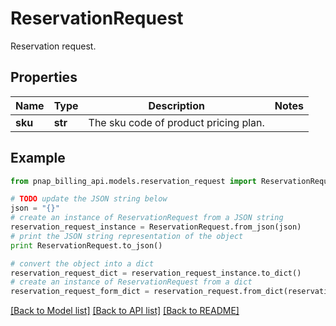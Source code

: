 # ReservationRequest

Reservation request.

## Properties

Name | Type | Description | Notes
------------ | ------------- | ------------- | -------------
**sku** | **str** | The sku code of product pricing plan. | 

## Example

```python
from pnap_billing_api.models.reservation_request import ReservationRequest

# TODO update the JSON string below
json = "{}"
# create an instance of ReservationRequest from a JSON string
reservation_request_instance = ReservationRequest.from_json(json)
# print the JSON string representation of the object
print ReservationRequest.to_json()

# convert the object into a dict
reservation_request_dict = reservation_request_instance.to_dict()
# create an instance of ReservationRequest from a dict
reservation_request_form_dict = reservation_request.from_dict(reservation_request_dict)
```
[[Back to Model list]](../README.md#documentation-for-models) [[Back to API list]](../README.md#documentation-for-api-endpoints) [[Back to README]](../README.md)


